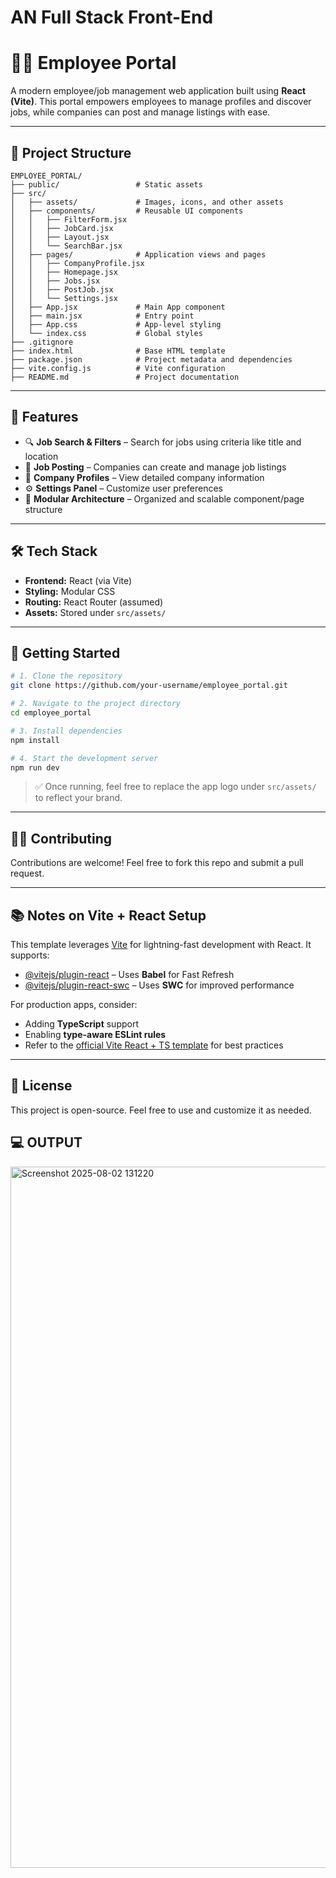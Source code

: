 # AN Full Stack Front-End 
# 🧑‍💼 Employee Portal

A modern employee/job management web application built using **React (Vite)**. This portal empowers employees to manage profiles and discover jobs, while companies can post and manage listings with ease.

---

## 📁 Project Structure

```
EMPLOYEE_PORTAL/
├── public/                 # Static assets
├── src/
│   ├── assets/             # Images, icons, and other assets
│   ├── components/         # Reusable UI components
│   │   ├── FilterForm.jsx
│   │   ├── JobCard.jsx
│   │   ├── Layout.jsx
│   │   └── SearchBar.jsx
│   ├── pages/              # Application views and pages
│   │   ├── CompanyProfile.jsx
│   │   ├── Homepage.jsx
│   │   ├── Jobs.jsx
│   │   ├── PostJob.jsx
│   │   └── Settings.jsx
│   ├── App.jsx             # Main App component
│   ├── main.jsx            # Entry point
│   ├── App.css             # App-level styling
│   └── index.css           # Global styles
├── .gitignore
├── index.html              # Base HTML template
├── package.json            # Project metadata and dependencies
├── vite.config.js          # Vite configuration
├── README.md               # Project documentation
```

---

## 🚀 Features

- 🔍 **Job Search & Filters** – Search for jobs using criteria like title and location  
- 🧾 **Job Posting** – Companies can create and manage job listings  
- 👤 **Company Profiles** – View detailed company information  
- ⚙️ **Settings Panel** – Customize user preferences  
- 🧩 **Modular Architecture** – Organized and scalable component/page structure  

---

## 🛠️ Tech Stack

- **Frontend:** React (via Vite)
- **Styling:** Modular CSS
- **Routing:** React Router (assumed)
- **Assets:** Stored under `src/assets/`

---

## 🧪 Getting Started

```bash
# 1. Clone the repository
git clone https://github.com/your-username/employee_portal.git

# 2. Navigate to the project directory
cd employee_portal

# 3. Install dependencies
npm install

# 4. Start the development server
npm run dev
```

> ✅ Once running, feel free to replace the app logo under `src/assets/` to reflect your brand.

---

## 🧑‍💻 Contributing

Contributions are welcome! Feel free to fork this repo and submit a pull request.

---

## 📚 Notes on Vite + React Setup

This template leverages [Vite](https://vitejs.dev/) for lightning-fast development with React. It supports:

- [@vitejs/plugin-react](https://github.com/vitejs/vite-plugin-react) – Uses **Babel** for Fast Refresh  
- [@vitejs/plugin-react-swc](https://github.com/vitejs/vite-plugin-react-swc) – Uses **SWC** for improved performance  

For production apps, consider:

- Adding **TypeScript** support  
- Enabling **type-aware ESLint rules**  
- Refer to the [official Vite React + TS template](https://github.com/vitejs/vite/tree/main/packages/create-vite/template-react-ts) for best practices

---

## 📌 License

This project is open-source. Feel free to use and customize it as needed.



## 💻 OUTPUT

<img width="1919" height="1122" alt="Screenshot 2025-08-02 131220" src="https://github.com/user-attachments/assets/377cd967-ec05-4f37-b721-79263eeafb16" />

